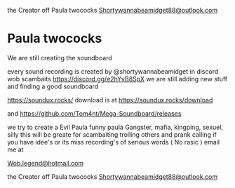the Creator off Paula twococks
Shortywannabeamidget88@outlook.com

# Paula twococks
We are still creating the soundboard

every sound recording is created by @shortywannabeamidget  in discord wob scambaits https://discord.gg/e2hYvB8SpX
we are still adding new stuff and finding a good soundboard

https://soundux.rocks/ download is at https://soundux.rocks/download

and https://github.com/Tom4nt/Mega-Soundboard/releases

we try to create a 
Evil Paula
funny paula
Gangster, mafia, kingping, sexuel, silly 
this will be greate for scambaiting trolling others and prank calling
if you have idee's or its miss recording's of serious words ( No rasic ) email me at 

Wob.legend@hotmail.com

the Creator off Paula twococks
Shortywannabeamidget88@outlook.com
